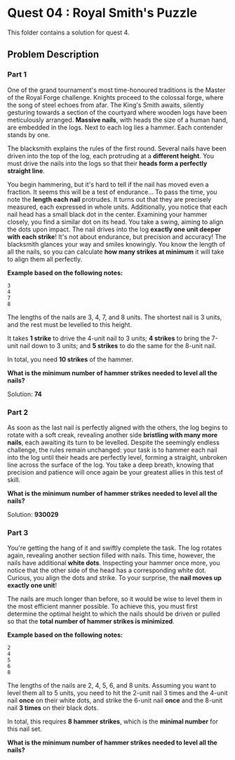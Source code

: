 # Quest 04 : Royal Smith's Puzzle

This folder contains a solution for quest 4.

## Problem Description

### Part 1

One of the grand tournament's most time-honoured traditions is the Master of the Royal Forge challenge. Knights proceed to the colossal forge, where the song of steel echoes from afar. The King's Smith awaits, silently gesturing towards a section of the courtyard where wooden logs have been meticulously arranged. **Massive nails**, with heads the size of a human hand, are embedded in the logs. Next to each log lies a hammer. Each contender stands by one.

The blacksmith explains the rules of the first round. Several nails have been driven into the top of the log, each protruding at a **different height**. You must drive the nails into the logs so that their **heads form a perfectly straight line**.

You begin hammering, but it's hard to tell if the nail has moved even a fraction. It seems this will be a test of endurance... To pass the time, you note the **length each nail** protrudes. It turns out that they are precisely measured, each expressed in whole units. Additionally, you notice that each nail head has a small black dot in the center. Examining your hammer closely, you find a similar dot on its head. You take a swing, aiming to align the dots upon impact. The nail drives into the log **exactly one unit deeper with each strike**! It's not about endurance, but precision and accuracy! The blacksmith glances your way and smiles knowingly. You know the length of all the nails, so you can calculate **how many strikes at minimum** it will take to align them all perfectly.

**Example based on the following notes:**

```
3
4
7
8
```

The lengths of the nails are 3, 4, 7, and 8 units. The shortest nail is 3 units, and the rest must be levelled to this height.

It takes **1 strike** to drive the 4-unit nail to 3 units; **4 strikes** to bring the 7-unit nail down to 3 units; and **5 strikes** to do the same for the 8-unit nail.

In total, you need **10 strikes** of the hammer.

**What is the minimum number of hammer strikes needed to level all the nails?**

Solution: **74**

### Part 2

As soon as the last nail is perfectly aligned with the others, the log begins to rotate with a soft creak, revealing another side **bristling with many more nails**, each awaiting its turn to be levelled. Despite the seemingly endless challenge, the rules remain unchanged: your task is to hammer each nail into the log until their heads are perfectly level, forming a straight, unbroken line across the surface of the log. You take a deep breath, knowing that precision and patience will once again be your greatest allies in this test of skill.

**What is the minimum number of hammer strikes needed to level all the nails?**

Solution: **930029**

### Part 3

You're getting the hang of it and swiftly complete the task. The log rotates again, revealing another section filled with nails. This time, however, the nails have additional **white dots**. Inspecting your hammer once more, you notice that the other side of the head has a corresponding white dot. Curious, you align the dots and strike. To your surprise, the **nail moves up exactly one unit**!

The nails are much longer than before, so it would be wise to level them in the most efficient manner possible. To achieve this, you must first determine the optimal height to which the nails should be driven or pulled so that the **total number of hammer strikes is minimized**.

**Example based on the following notes:**

```
2
4
5
6
8
```

The lengths of the nails are 2, 4, 5, 6, and 8 units. Assuming you want to level them all to 5 units, you need to hit the 2-unit nail 3 times and the 4-unit nail **once** on their white dots, and strike the 6-unit nail **once** and the 8-unit nail **3 times** on their black dots.

In total, this requires **8 hammer strikes**, which is the **minimal number** for this nail set.

**What is the minimum number of hammer strikes needed to level all the nails?**